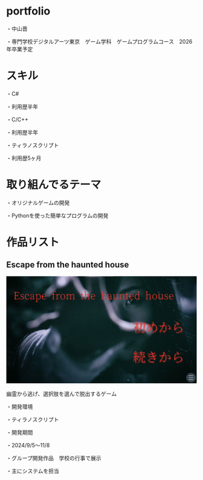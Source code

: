 # portfolio

・中山晋

・専門学校デジタルアーツ東京　ゲーム学科　ゲームプログラムコース　2026年卒業予定

# スキル
・C#

・利用歴半年　

・C/C++

・利用歴半年

・ティラノスクリプト

・利用歴5ヶ月

# 取り組んでるテーマ
・オリジナルゲームの開発

・Pythonを使った簡単なプログラムの開発

# 作品リスト

## Escape from the haunted house

![スクショ](images/img0115.jpg)

幽霊から逃げ、選択肢を選んで脱出するゲーム

・開発環境

・ティラノスクリプト

・開発期間　

・2024/9/5～11/8

・グループ開発作品　学校の行事で展示

・主にシステムを担当

